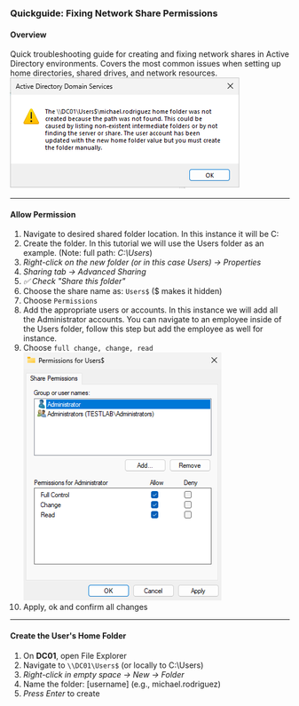 ### Quickguide: Fixing Network Share Permissions
#### Overview
Quick troubleshooting guide for creating and fixing network shares in Active Directory environments. Covers the most common issues when setting up home directories, shared drives, and network resources.  
![error](https://github.com/nickbruggen90/LabsVol8021Q/blob/main/Project%201.1%3A%20Active%20Directory%20and%20Windows%2010%20Integration/Images2/Screenshot%202025-07-18%20110507.png)

---
#### Allow Permission
1. Navigate to desired shared folder location. In this instance it will be C:
2. Create the folder. In this tutorial we will use the Users folder as an example. (Note: full path: *C:\Users*)
3. *Right-click on the new folder (or in this case Users) → Properties*
4. *Sharing tab → Advanced Sharing*
5. *✅ Check "Share this folder"*
6. Choose the share name as: `Users$` ($ makes it hidden)
7. Choose `Permissions`
8. Add the appropriate users or accounts. In this instance we will add all the Administrator accounts. You can navigate to an employee inside of the Users folder, follow this step but add the employee as well for instance.
9. Choose `full change, change, read`  
![permissions](https://github.com/nickbruggen90/LabsVol8021Q/blob/main/Project%201.1%3A%20Active%20Directory%20and%20Windows%2010%20Integration/Images2/Screenshot%202025-07-18%20191422.png)
10. Apply, ok and confirm all changes

---
#### Create the User's Home Folder
1. On **DC01**, open File Explorer
2. Navigate to `\\DC01\Users$` (or locally to C:\Users)
3. *Right-click in empty space → New → Folder*
4. Name the folder: [username] (e.g., michael.rodriguez)
5. *Press Enter* to create
